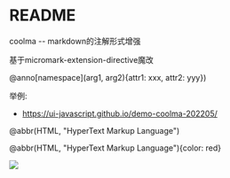 # README

coolma -- markdown的注解形式增强

基于micromark-extension-directive魔改

@anno[namespace](arg1, arg2){attr1: xxx, attr2: yyy})

举例:

- https://ui-javascript.github.io/demo-coolma-202205/

@abbr(HTML, "HyperText Markup Language")

@abbr(HTML, "HyperText Markup Language"){color: red}

![](https://luo0412.oss-cn-hangzhou.aliyuncs.com/1651993229369-hm8B4CzZE8am.png)